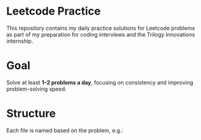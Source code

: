 # Leetcode Practice 

This repository contains my daily practice solutions for Leetcode problems as part of my preparation for coding interviews and the Trilogy Innovations internship.

# Goal
Solve at least **1–2 problems a day**, focusing on consistency and improving problem-solving speed.

# Structure
Each file is named based on the problem, e.g.:
